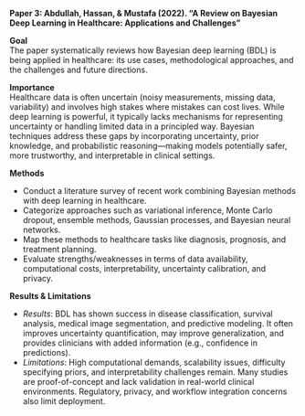 **Paper 3: Abdullah, Hassan, & Mustafa (2022). “A Review on Bayesian Deep Learning in Healthcare: Applications and Challenges”**

**Goal**  
The paper systematically reviews how Bayesian deep learning (BDL) is being applied in healthcare: its use cases, methodological approaches, and the challenges and future directions.

**Importance**  
Healthcare data is often uncertain (noisy measurements, missing data, variability) and involves high stakes where mistakes can cost lives. While deep learning is powerful, it typically lacks mechanisms for representing uncertainty or handling limited data in a principled way. Bayesian techniques address these gaps by incorporating uncertainty, prior knowledge, and probabilistic reasoning—making models potentially safer, more trustworthy, and interpretable in clinical settings.

**Methods**  
- Conduct a literature survey of recent work combining Bayesian methods with deep learning in healthcare.  
- Categorize approaches such as variational inference, Monte Carlo dropout, ensemble methods, Gaussian processes, and Bayesian neural networks.  
- Map these methods to healthcare tasks like diagnosis, prognosis, and treatment planning.  
- Evaluate strengths/weaknesses in terms of data availability, computational costs, interpretability, uncertainty calibration, and privacy.

**Results & Limitations**  
- *Results*: BDL has shown success in disease classification, survival analysis, medical image segmentation, and predictive modeling. It often improves uncertainty quantification, may improve generalization, and provides clinicians with added information (e.g., confidence in predictions).  
- *Limitations*: High computational demands, scalability issues, difficulty specifying priors, and interpretability challenges remain. Many studies are proof-of-concept and lack validation in real-world clinical environments. Regulatory, privacy, and workflow integration concerns also limit deployment.
